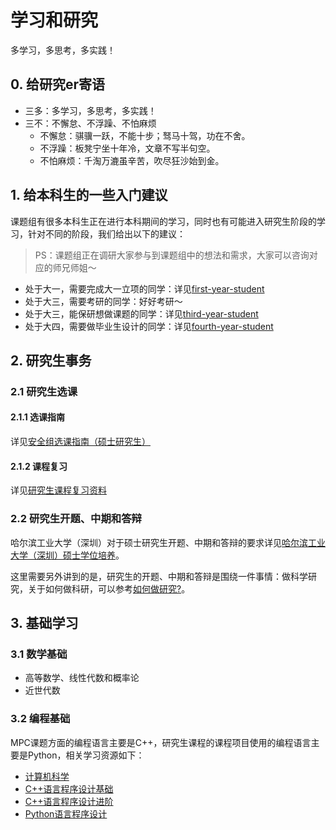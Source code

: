 # 学习和研究
多学习，多思考，多实践！

## 0. 给研究er寄语
+ 三多：多学习，多思考，多实践！
+ 三不：不懈怠、不浮躁、不怕麻烦
  + 不懈怠：骐骥一跃，不能十步；驽马十驾，功在不舍。
  + 不浮躁：板凳宁坐十年冷，文章不写半句空。
  + 不怕麻烦：千淘万漉虽辛苦，吹尽狂沙始到金。

## 1. 给本科生的一些入门建议

课题组有很多本科生正在进行本科期间的学习，同时也有可能进入研究生阶段的学习，针对不同的阶段，我们给出以下的建议：

> PS：课题组正在调研大家参与到课题组中的想法和需求，大家可以咨询对应的师兄师姐～

+ 处于大一，需要完成大一立项的同学：详见[first-year-student](https://github.com/Stu-Yang/HITSZ-SecurityGroup-MPC/tree/main/getting-started/first-year-student.md)
+ 处于大三，需要考研的同学：好好考研～
+ 处于大三，能保研想做课题的同学：详见[third-year-student](https://github.com/Stu-Yang/HITSZ-SecurityGroup-MPC/tree/main/getting-started/third-year-student.md)
+ 处于大四，需要做毕业生设计的同学：详见[fourth-year-student](https://github.com/Stu-Yang/HITSZ-SecurityGroup-MPC/tree/main/getting-started/fourth-year-student.md)


## 2. 研究生事务

### 2.1 研究生选课
#### 2.1.1 选课指南

详见[安全组选课指南（硕士研究生）](https://github.com/Stu-Yang/HITSZ-SecurityGroup-MPC/tree/main/getting-started/curricula-variable)

#### 2.1.2 课程复习

详见[研究生课程复习资料](https://github.com/Stu-Yang/HITSZ-SecurityGroup-MPC/tree/main/getting-started/course-materials)

### 2.2 研究生开题、中期和答辩

哈尔滨工业大学（深圳）对于硕士研究生开题、中期和答辩的要求详见[哈尔滨工业大学（深圳）硕士学位培养](http://due.hitsz.edu.cn/xwgl/ssxwpy/ktyzj.htm)。

这里需要另外讲到的是，研究生的开题、中期和答辩是围绕一件事情：做科学研究，关于如何做科研，可以参考[如何做研究?](https://github.com/Stu-Yang/HITSZ-SecurityGroup-MPC/edit/main/mpc/mpc-research/)。


## 3. 基础学习

### 3.1 数学基础
+ 高等数学、线性代数和概率论
+ 近世代数

### 3.2 编程基础
MPC课题方面的编程语言主要是C++，研究生课程的课程项目使用的编程语言主要是Python，相关学习资源如下：

+ [计算机科学](https://www.bilibili.com/video/BV1EW411u7th/)
+ [C++语言程序设计基础](https://www.xuetangx.com/course/THU08091000247/10322314)
+ [C++语言程序设计进阶](https://www.xuetangx.com/course/THU08091000248/10318294)
+ [Python语言程序设计](https://www.icourse163.org/course/BIT-268001?tid=1467117627)
